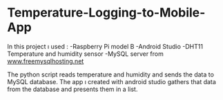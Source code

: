 # Temperature-Logging-to-Mobile-App
In this project ı used :
-Raspberry Pi model B
-Android Studio
-DHT11 Temperature and humidity sensor
-MySQL server from www.freemysqlhosting.net

The python script reads temperature and humidity and sends the data to 
MySQL database. The app ı created with android studio gathers that data
from the database and presents them in a list.
